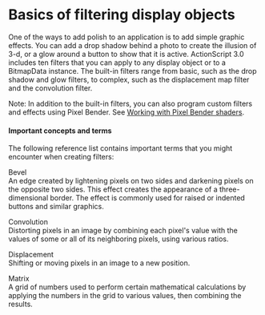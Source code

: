 # Basics of filtering display objects

One of the ways to add polish to an application is to add simple graphic
effects. You can add a drop shadow behind a photo to create the illusion of 3-d,
or a glow around a button to show that it is active. ActionScript 3.0 includes
ten filters that you can apply to any display object or to a BitmapData
instance. The built-in filters range from basic, such as the drop shadow and
glow filters, to complex, such as the displacement map filter and the
convolution filter.

Note: In addition to the built-in filters, you can also program custom filters
and effects using Pixel Bender. See
[Working with Pixel Bender shaders](../working-with-pixel-bender-shaders/index.md).

#### Important concepts and terms

The following reference list contains important terms that you might encounter
when creating filters:

Bevel  
An edge created by lightening pixels on two sides and darkening pixels on the
opposite two sides. This effect creates the appearance of a three-dimensional
border. The effect is commonly used for raised or indented buttons and similar
graphics.

Convolution  
Distorting pixels in an image by combining each pixel's value with the values of
some or all of its neighboring pixels, using various ratios.

Displacement  
Shifting or moving pixels in an image to a new position.

Matrix  
A grid of numbers used to perform certain mathematical calculations by applying
the numbers in the grid to various values, then combining the results.
